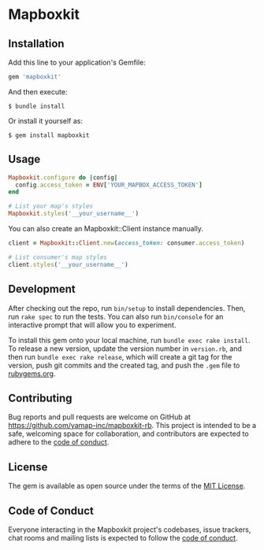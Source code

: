 # Mapboxkit

## Installation

Add this line to your application's Gemfile:

```ruby
gem 'mapboxkit'
```

And then execute:

    $ bundle install

Or install it yourself as:

    $ gem install mapboxkit

## Usage

```rb
Mapboxkit.configure do |config|
  config.access_token = ENV['YOUR_MAPBOX_ACCESS_TOKEN']
end

# List your map's styles
Mapboxkit.styles('__your_username__')
```

You can also create an Mapboxkit::Client instance manually.

```rb
client = Mapboxkit::Client.new(access_token: consumer.access_token)

# List consumer's map styles
client.styles('__your_username__')
```

## Development

After checking out the repo, run `bin/setup` to install dependencies. Then, run `rake spec` to run the tests. You can also run `bin/console` for an interactive prompt that will allow you to experiment.

To install this gem onto your local machine, run `bundle exec rake install`. To release a new version, update the version number in `version.rb`, and then run `bundle exec rake release`, which will create a git tag for the version, push git commits and the created tag, and push the `.gem` file to [rubygems.org](https://rubygems.org).

## Contributing

Bug reports and pull requests are welcome on GitHub at https://github.com/yamap-inc/mapboxkit-rb. This project is intended to be a safe, welcoming space for collaboration, and contributors are expected to adhere to the [code of conduct](https://github.com/yamap-inc/mapboxkit-rb/blob/main/CODE_OF_CONDUCT.md).

## License

The gem is available as open source under the terms of the [MIT License](https://opensource.org/licenses/MIT).

## Code of Conduct

Everyone interacting in the Mapboxkit project's codebases, issue trackers, chat rooms and mailing lists is expected to follow the [code of conduct](https://github.com/yamap-inc/mapboxkit-rb/blob/main/CODE_OF_CONDUCT.md).
